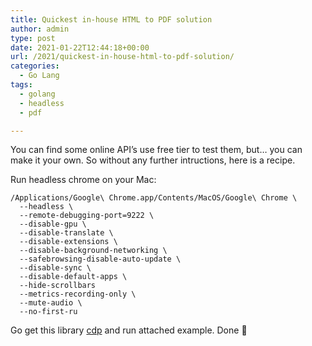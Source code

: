 ```yaml
---
title: Quickest in-house HTML to PDF solution
author: admin
type: post
date: 2021-01-22T12:44:18+00:00
url: /2021/quickest-in-house-html-to-pdf-solution/
categories:
  - Go Lang
tags:
  - golang
  - headless
  - pdf

---
```


You can find some online API&#8217;s use free tier to test them, but&#8230; you can make it your own. So without any further intructions, here is a recipe.
<!--more-->
Run headless chrome on your Mac:

```
/Applications/Google\ Chrome.app/Contents/MacOS/Google\ Chrome \
  --headless \
  --remote-debugging-port=9222 \
  --disable-gpu \
  --disable-translate \
  --disable-extensions \
  --disable-background-networking \
  --safebrowsing-disable-auto-update \
  --disable-sync \
  --disable-default-apps \
  --hide-scrollbars
  --metrics-recording-only \
  --mute-audio \
  --no-first-ru
  ```

Go get this library [cdp](https://github.com/mafredri/cdp) and run attached example. Done 🙂
